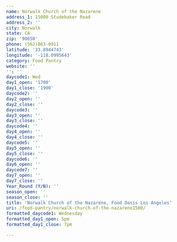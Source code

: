 ```yaml
---
name: Norwalk Church of the Nazarene
address_1: 15000 Studebaker Road
address_2: ''
city: Norwalk
state: CA
zip: '90650'
phone: (562)863-0911
latitude: '33.8944743'
longitude: '-118.0995643'
category: Food Pantry
website: ''
'': ''
daycode1: Wed
day1_open: '1700'
day1_close: '1900'
daycode2: ''
day2_open: ''
day2_close: ''
daycode3: ''
day3_open: ''
day3_close: ''
daycode4: ''
day4_open: ''
day4_close: ''
daycode5: ''
day5_open: ''
day5_close: ''
daycode6: ''
day6_open: ''
daycode7: ''
day7_open: ''
day7_close: ''
Year_Round (Y/N): ''
season_open: ''
season_close: ''
title: 'Norwalk Church of the Nazarene, Food Oasis Los Angeles'
uri: /food-pantry/norwalk-church-of-the-nazarene1500/
formatted_daycode1: Wednesday
formatted_day1_open: 5pm
formatted_day1_close: 7pm

---
```

